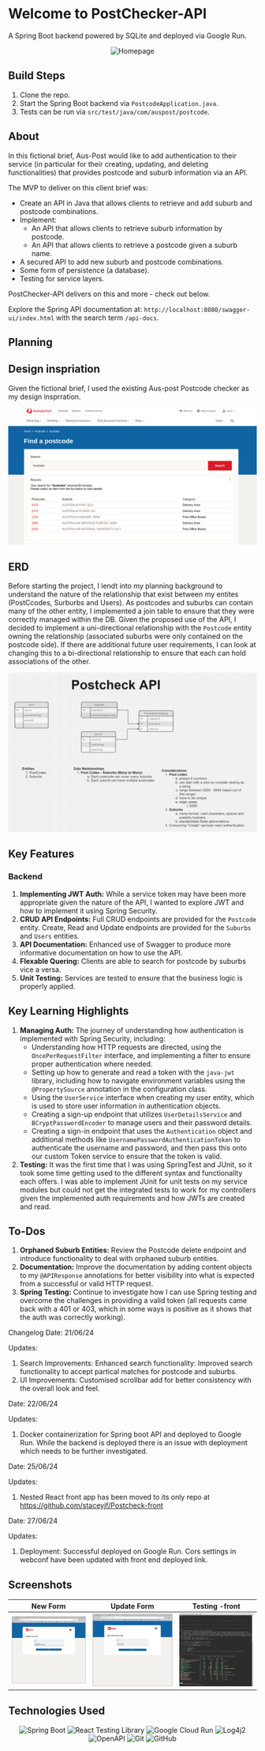 # Welcome to PostChecker-API

A Spring Boot backend powered by SQLite and deployed via Google Run.

<div align="center">
  <img src="./planning /postcheckAPI.gif" alt="Homepage">
</div>

## Build Steps

1. Clone the repo.
2. Start the Spring Boot backend via `PostcodeApplication.java`.
3. Tests can be run via `src/test/java/com/auspost/postcode`.

## About

In this fictional brief, Aus-Post would like to add authentication to their service (in particular for their creating, updating, and deleting functionalities) that provides postcode and suburb information via an API.

The MVP to deliver on this client brief was:

- Create an API in Java that allows clients to retrieve and add suburb and postcode combinations.
- Implement:
  - An API that allows clients to retrieve suburb information by postcode.
  - An API that allows clients to retrieve a postcode given a suburb name.
- A secured API to add new suburb and postcode combinations.
- Some form of persistence (a database).
- Testing for service layers.

PostChecker-API delivers on this and more - check out below.

Explore the Spring API documentation at: `http://localhost:8080/swagger-ui/index.html` with the search term `/api-docs`.

## Planning

## Design inspriation

Given the fictional brief, I used the existing Aus-post Postcode checker as my design insprration.

<div align="center">
  <img src="./planning //aus-post-inspiration.png"  alt="Aus-post home page">
</div>

## ERD

Before starting the project, I lendt into my planning background to understand the nature of the relationship that exist between my entites (PostCcodes, Surburbs and Users). As postcodes and suburbs can contain many of the other entity, I implemented a join table to ensure that they were correctly managed within the DB. Given the proposed use of the API, I decided to implement a uni-directional relationship with the `Postcode` entity owning the relationship (associated suburbs were only contained on the postcode side). If there are additional future user requirements, I can look at changing this to a bi-directional relationship to ensure that each can hold associations of the other.

<div align="center">
  <img src="./planning /postcheck_erd.png" alt="PostCheck API">
</div>

## Key Features

### Backend

1. **Implementing JWT Auth:** While a service token may have been more appropriate given the nature of the API, I wanted to explore JWT and how to implement it using Spring Security.
2. **CRUD API Endpoints:** Full CRUD endpoints are provided for the `Postcode` entity. Create, Read and Update endpoints are provided for the `Suburbs` and `Users` entities.
3. **API Documentation:** Enhanced use of Swagger to produce more informative documentation on how to use the API.
4. **Flexable Quering:** Clients are able to search for postcode by suburbs vice a versa.
5. **Unit Testing:** Services are tested to ensure that the business logic is properly applied.

## Key Learning Highlights

1. **Managing Auth:** The journey of understanding how authentication is implemented with Spring Security, including:
   - Understanding how HTTP requests are directed, using the `OncePerRequestFilter` interface, and implementing a filter to ensure proper authentication where needed.
   - Setting up how to generate and read a token with the `java-jwt` library, including how to navigate environment variables using the `@PropertySource` annotation in the configuration class.
   - Using the `UserService` interface when creating my user entity, which is used to store user information in authentication objects.
   - Creating a sign-up endpoint that utilizes `UserDetailsService` and `BCryptPasswordEncoder` to manage users and their password details.
   - Creating a sign-in endpoint that uses the `Authentication` object and additional methods like `UsernamePasswordAuthenticationToken` to authenticate the username and password, and then pass this onto our custom Token service to ensure that the token is valid.
2. **Testing:** It was the first time that I was using SpringTest and JUnit, so it took some time getting used to the different syntax and functionality each offers. I was able to implement JUnit for unit tests on my service modules but could not get the integrated tests to work for my controllers given the implemented auth requirements and how JWTs are created and read.

## To-Dos

1. **Orphaned Suburb Entities:** Review the Postcode delete endpoint and introduce functionality to deal with orphaned suburb entities.
2. **Documentation:** Improve the documentation by adding content objects to my `@APIResponse` annotations for better visibility into what is expected from a successful or valid HTTP request.
3. **Spring Testing:** Continue to investigate how I can use Spring testing and overcome the challenges in providing a valid token (all requests came back with a 401 or 403, which in some ways is positive as it shows that the auth was correctly working).

Changelog
Date: 21/06/24

Updates:

1. Search Improvements: Enhanced search functionality: Improved search functionality to accept partical matches for postcode and suburbs.
2. UI Improvements: Customised scrollbar add for better consistency with the overall look and feel.

Date: 22/06/24

Updates: 
1. Docker containerization for Spring boot API and deployed to Google Run. While the backend is deployed there is an issue with deployment which needs to be further investigated.

Date: 25/06/24

Updates: 
1. Nested React front app has been moved to its only repo at https://github.com/staceyjf/Postcheck-front

Date: 27/06/24

Updates: 
1. Deployment: Successful deployed on Google Run. Cors settings in webconf have been updated with front end deployed link.


## Screenshots

| New Form                                  | Update Form                                  | Testing -front                         |
| ----------------------------------------- | -------------------------------------------- | -------------------------------------- |
| <img src="./React/public/newform.png"  /> | <img src="./React/public/updateform.png"  /> | <img src="./React/public/test.png"  /> |

## Technologies Used

<div align="center">

![Spring Boot](https://img.shields.io/badge/-Spring%20Boot-05122A?style=flat&logo=springboot)
![React Testing Library](https://img.shields.io/badge/-React%20Testing%20Library-05122A?style=flat&logo=testinglibrary)
![Google Cloud Run](https://img.shields.io/badge/Google_Cloud_Run-4285F4?style=flat&logo=google-cloud&logoColor=white)
![Log4j2](https://img.shields.io/badge/-Log4j2-05122A?style=flat&logo=apache)
![OpenAPI](https://img.shields.io/badge/-OpenAPI-05122A?style=flat&logo=openapiinitiative)
![Git](https://img.shields.io/badge/-Git-05122A?style=flat&logo=git)
![GitHub](https://img.shields.io/badge/-GitHub-05122A?style=flat&logo=github)

</div>

